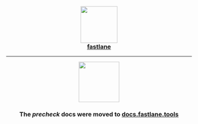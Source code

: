 <h3 align="center">
  <a href="https://docs.fastlane.tools/generated/actions/precheck/">
    <img src="https://raw.githubusercontent.com/fastlane/fastlane/master/fastlane/assets/fastlane.png" width="100" />
    <br />
    fastlane
  </a>
</h3>

------

<p align="center">
  <a href="https://docs.fastlane.tools/generated/actions/precheck/">
    <img src="https://raw.githubusercontent.com/fastlane/fastlane/master/precheck/assets/precheck.png" height="110">
  </a>
</p>

<h3 align="center">The <i>precheck</i> docs were moved to <a href='https://docs.fastlane.tools/generated/actions/precheck/'>docs.fastlane.tools</a></h3>
